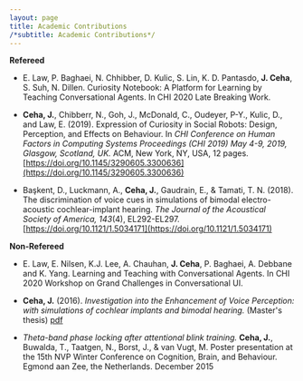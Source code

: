 ```yaml
---
layout: page
title: Academic Contributions
/*subtitle: Academic Contributions*/
---
```

**Refereed**

- E. Law, P. Baghaei, N. Chhibber, D. Kulic, S. Lin, K. D. Pantasdo, **J. Ceha**, S. Suh, N. Dillen. Curiosity Notebook: A Platform for Learning by Teaching Conversational Agents. In CHI 2020 Late Breaking Work.

- **Ceha, J.**, Chibberr, N., Goh, J., McDonald, C., Oudeyer, P-Y., Kulic, D., and Law, E. (2019). Expression of Curiosity in Social Robots: Design, Perception, and Effects on Behaviour.  In _CHI Conference on Human Factors in Computing Systems Proceedings (CHI 2019) May 4-9, 2019, Glasgow, Scotland, UK._ ACM, New York, NY, USA, 12 pages. [https://doi.org/10.1145/3290605.3300636](https://doi.org/10.1145/3290605.3300636)

- Başkent, D., Luckmann, A., **Ceha, J.**, Gaudrain, E., & Tamati, T. N. (2018). The discrimination of voice cues in simulations of bimodal electro-acoustic cochlear-implant hearing. _The Journal of the Acoustical Society of America, 143_(4), EL292-EL297. [https://doi.org/10.1121/1.5034171](https://doi.org/10.1121/1.5034171)


**Non-Refereed**

- E. Law, E. Nilsen, K.J. Lee, A. Chauhan, **J. Ceha**, P. Baghaei, A. Debbane and K. Yang. Learning and Teaching with Conversational Agents. In CHI 2020 Workshop on Grand Challenges in Conversational UI.

- **Ceha, J.** (2016). _Investigation into the Enhancement of Voice Perception: with simulations of cochlear implants and bimodal hearing._ (Master's thesis) [pdf](https://jceha.github.io/NewRepo/J.M.Ceha_MasterThesis2016.pdf)

- _Theta-band phase locking after attentional blink training._ **Ceha, J.**, Buwalda, T., Taatgen, N., Borst, J., & van Vugt, M. Poster presentation at the 15th NVP Winter Conference on Cognition, Brain, and Behaviour. Egmond aan Zee, the Netherlands. December 2015
